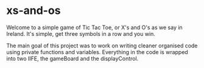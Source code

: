 # xs-and-os

Welcome to a simple game of Tic Tac Toe, or X's and O's as we say in Ireland. It's simple, get three symbols in a row and you win.

The main goal of this project was to work on writing cleaner organised code using private functions and variables. Everything in the code is wrapped into two IIFE, the gameBoard and the displayControl.
